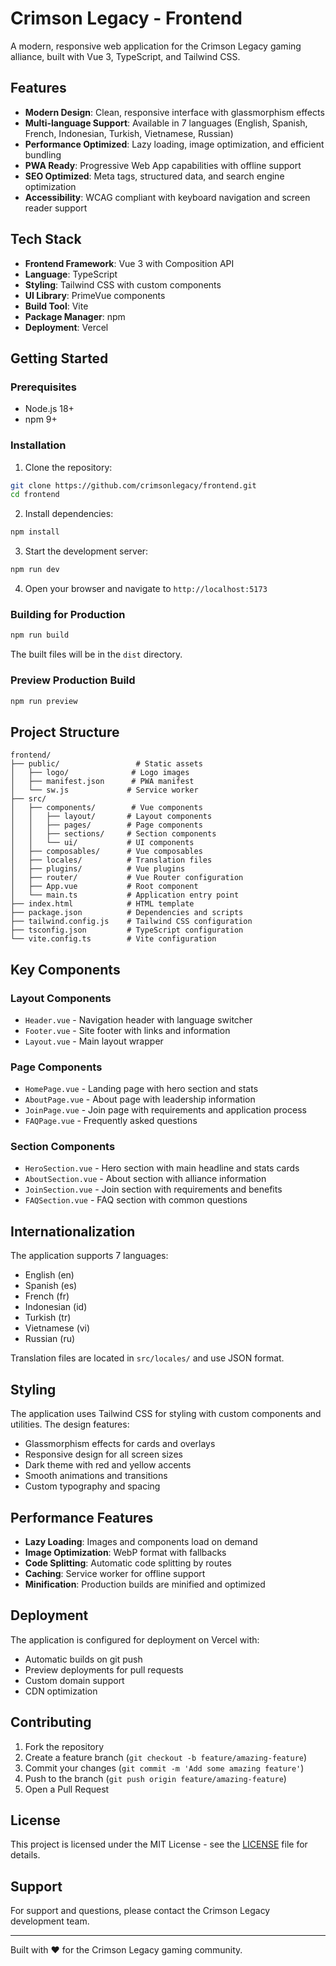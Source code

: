 # Crimson Legacy - Frontend

A modern, responsive web application for the Crimson Legacy gaming alliance, built with Vue 3, TypeScript, and Tailwind CSS.

## Features

- **Modern Design**: Clean, responsive interface with glassmorphism effects
- **Multi-language Support**: Available in 7 languages (English, Spanish, French, Indonesian, Turkish, Vietnamese, Russian)
- **Performance Optimized**: Lazy loading, image optimization, and efficient bundling
- **PWA Ready**: Progressive Web App capabilities with offline support
- **SEO Optimized**: Meta tags, structured data, and search engine optimization
- **Accessibility**: WCAG compliant with keyboard navigation and screen reader support

## Tech Stack

- **Frontend Framework**: Vue 3 with Composition API
- **Language**: TypeScript
- **Styling**: Tailwind CSS with custom components
- **UI Library**: PrimeVue components
- **Build Tool**: Vite
- **Package Manager**: npm
- **Deployment**: Vercel

## Getting Started

### Prerequisites

- Node.js 18+ 
- npm 9+

### Installation

1. Clone the repository:
```bash
git clone https://github.com/crimsonlegacy/frontend.git
cd frontend
```

2. Install dependencies:
```bash
npm install
```

3. Start the development server:
```bash
npm run dev
```

4. Open your browser and navigate to `http://localhost:5173`

### Building for Production

```bash
npm run build
```

The built files will be in the `dist` directory.

### Preview Production Build

```bash
npm run preview
```

## Project Structure

```
frontend/
├── public/                 # Static assets
│   ├── logo/              # Logo images
│   ├── manifest.json      # PWA manifest
│   └── sw.js             # Service worker
├── src/
│   ├── components/        # Vue components
│   │   ├── layout/       # Layout components
│   │   ├── pages/        # Page components
│   │   ├── sections/     # Section components
│   │   └── ui/           # UI components
│   ├── composables/      # Vue composables
│   ├── locales/          # Translation files
│   ├── plugins/          # Vue plugins
│   ├── router/           # Vue Router configuration
│   ├── App.vue           # Root component
│   └── main.ts           # Application entry point
├── index.html            # HTML template
├── package.json          # Dependencies and scripts
├── tailwind.config.js    # Tailwind CSS configuration
├── tsconfig.json         # TypeScript configuration
└── vite.config.ts        # Vite configuration
```

## Key Components

### Layout Components
- `Header.vue` - Navigation header with language switcher
- `Footer.vue` - Site footer with links and information
- `Layout.vue` - Main layout wrapper

### Page Components
- `HomePage.vue` - Landing page with hero section and stats
- `AboutPage.vue` - About page with leadership information
- `JoinPage.vue` - Join page with requirements and application process
- `FAQPage.vue` - Frequently asked questions

### Section Components
- `HeroSection.vue` - Hero section with main headline and stats cards
- `AboutSection.vue` - About section with alliance information
- `JoinSection.vue` - Join section with requirements and benefits
- `FAQSection.vue` - FAQ section with common questions

## Internationalization

The application supports 7 languages:

- English (en)
- Spanish (es)
- French (fr)
- Indonesian (id)
- Turkish (tr)
- Vietnamese (vi)
- Russian (ru)

Translation files are located in `src/locales/` and use JSON format.

## Styling

The application uses Tailwind CSS for styling with custom components and utilities. The design features:

- Glassmorphism effects for cards and overlays
- Responsive design for all screen sizes
- Dark theme with red and yellow accents
- Smooth animations and transitions
- Custom typography and spacing

## Performance Features

- **Lazy Loading**: Images and components load on demand
- **Image Optimization**: WebP format with fallbacks
- **Code Splitting**: Automatic code splitting by routes
- **Caching**: Service worker for offline support
- **Minification**: Production builds are minified and optimized

## Deployment

The application is configured for deployment on Vercel with:

- Automatic builds on git push
- Preview deployments for pull requests
- Custom domain support
- CDN optimization

## Contributing

1. Fork the repository
2. Create a feature branch (`git checkout -b feature/amazing-feature`)
3. Commit your changes (`git commit -m 'Add some amazing feature'`)
4. Push to the branch (`git push origin feature/amazing-feature`)
5. Open a Pull Request

## License

This project is licensed under the MIT License - see the [LICENSE](LICENSE) file for details.

## Support

For support and questions, please contact the Crimson Legacy development team.

---

Built with ❤️ for the Crimson Legacy gaming community.
